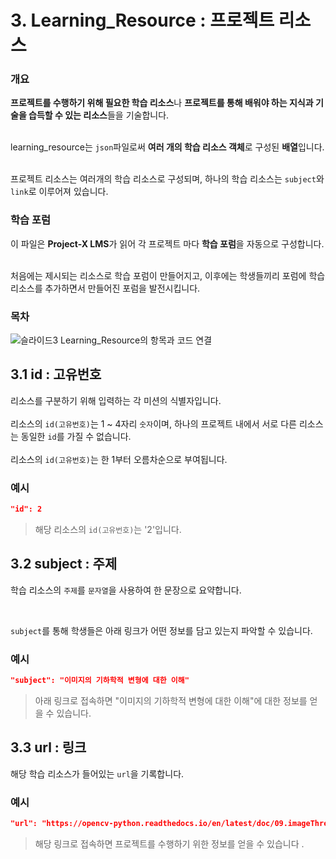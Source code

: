 # 3. Learning_Resource : 프로젝트 리소스

### 개요

**프로젝트를 수행하기 위해 필요한 학습 리소스**나 **프로젝트를 통해 배워야 하는 지식과 기술을 습득할 수 있는 리소스**들을 기술합니다.<br><br>

learning_resource는 `json`파일로써 **여러 개의 학습 리소스 객체**로 구성된 **배열**입니다. <br><br>

프로젝트 리소스는 여러개의 학습 리소스로 구성되며, 하나의 학습 리소스는 `subject`와 `link`로 이루어져 있습니다.

### 학습 포럼

이 파일은 **Project-X LMS**가 읽어 각  프로젝트 마다 **학습 포럼**을 자동으로 구성합니다.<br><br>

처음에는 제시되는 리소스로 학습 포럼이 만들어지고, 이후에는 학생들끼리 포럼에 학습 리소스를 추가하면서 만들어진 포럼을 발전시킵니다.

### 목차

![슬라이드3](https://user-images.githubusercontent.com/68315073/116506694-b8c1da80-a8f8-11eb-9aee-8a8563d0add1.PNG)
Learning_Resource의 항목과 코드 연결

## 3.1 id : 고유번호

리소스를 구분하기 위해 입력하는 각 미션의 식별자입니다. </br></br>
리소스의 `id(고유번호)`는 1 ~ 4자리 `숫자`이며, 하나의 프로젝트 내에서 서로 다른 리소스는 동일한 `id`를 가질 수 없습니다.</br></br>
리소스의 `id(고유번호)`는 한 1부터 오름차순으로 부여됩니다. 

### 예시


```json
"id": 2
```

> 해당 리소스의 `id(고유번호)`는 '2'입니다. 

## 3.2 subject : 주제

학습 리소스의 `주제`를 `문자열`을 사용하여 한 문장으로 요약합니다. <br>

<br>

`subject`를 통해 학생들은 아래 링크가 어떤 정보를 담고 있는지 파악할 수 있습니다. 

### 예시

``` json
"subject": "이미지의 기하학적 변형에 대한 이해"
```

> 아래 링크로 접속하면 "이미지의 기하학적 변형에 대한 이해"에 대한 정보를 얻을 수 있습니다. 

## 3.3 url : 링크

해당 학습 리소스가 들어있는 `url`을 기록합니다.

### 예시 

``` json
"url": "https://opencv-python.readthedocs.io/en/latest/doc/09.imageThresholding/imageThresholding.html"
```

> 해당 링크로 접속하면 프로젝트를 수행하기 위한 정보를 얻을 수 있습니다 .

<br><br>